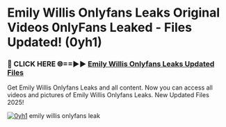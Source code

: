 # Emily Willis Onlyfans Leaks Original Videos 0nlyFans Leaked - Files Updated! (0yh1)

<h3>🔴 CLICK HERE 🌐==►► <a href="https://tinyurl.com/4seja8ks" rel="nofollow">Emily Willis Onlyfans Leaks Updated Files</a></h3>

Get Emily Willis Onlyfans Leaks and all content. Now you can access all videos and pictures of Emily Willis Onlyfans Leaks. New Updated Files 2025!

[![0yh1](https://i.imgur.com/EWjZXRe.gif)](https://tinyurl.com/4seja8ks)
emily willis onlyfans leak
